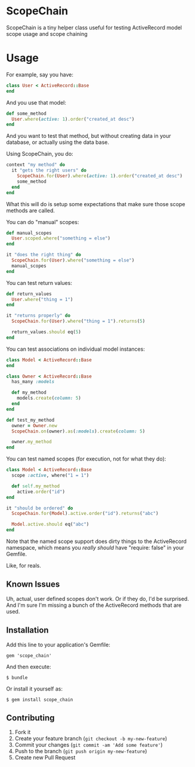 # ScopeChain

ScopeChain is a tiny helper class useful for testing ActiveRecord model scope usage
and scope chaining

# Usage

For example, say you have:
```ruby
class User < ActiveRecord::Base
end
```

And you use that model:
```ruby
def some_method
  User.where(active: 1).order("created_at desc")
end
```

And you want to test that method, but without creating data in your database,
or actually using the data base.

Using ScopeChain, you do:
```ruby
context "my method" do
  it "gets the right users" do
    ScopeChain.for(User).where(active: 1).order("created_at desc")
    some_method
  end
end
```

What this will do is setup some expectations that make sure those scope methods are called.

You can do "manual" scopes:
```ruby
def manual_scopes
  User.scoped.where("something = else")
end

it "does the right thing" do
  ScopeChain.for(User).where("something = else")
  manual_scopes
end
```

You can test return values:
```ruby
def return_values
  User.where("thing = 1")
end

it "returns properly" do
  ScopeChain.for(User).where("thing = 1").returns(5)

  return_values.should eq(5)
end
```

You can test associations on individual model instances:

```ruby
class Model < ActiveRecord::Base
end

class Owner < ActiveRecord::Base
  has_many :models

  def my_method
    models.create(column: 5)
  end
end

def test_my_method
  owner = Owner.new
  ScopeChain.on(owner).as(:models).create(column: 5)

  owner.my_method
end
```

You can test named scopes (for execution, not for what they do):

```ruby
class Model < ActiveRecord::Base
  scope :active, where("1 = 1")

  def self.my_method
    active.order("id")
end

it "should be ordered" do
  ScopeChain.for(Model).active.order("id").returns("abc")

  Model.active.should eq("abc")
end
```

Note that the named scope support does dirty things to the ActiveRecord namespace,
which means you *really should* have "require: false" in your Gemfile.  

Like, for reals.


## Known Issues

Uh, actual, user defined scopes don't work. Or if they do, I'd be surprised.  And I'm sure I'm
missing a bunch of the ActiveRecord methods that are used.

## Installation

Add this line to your application's Gemfile:

    gem 'scope_chain'

And then execute:

    $ bundle

Or install it yourself as:

    $ gem install scope_chain

## Contributing

1. Fork it
2. Create your feature branch (`git checkout -b my-new-feature`)
3. Commit your changes (`git commit -am 'Add some feature'`)
4. Push to the branch (`git push origin my-new-feature`)
5. Create new Pull Request
